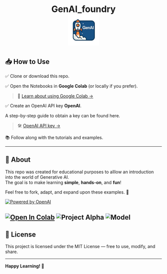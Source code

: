<h1 align="center">
  GenAI_foundry
  <br>
  <img src="images/genai.png" alt="GenAI Badge" width="100">

## 📥 How to Use

✅ Clone or download this repo.  

✅ Open the Notebooks in **Google Colab** (or locally if you prefer). 

> 📖 [Learn about using Google Colab →](docs/collab_notes.md)

✅ Create an OpenAI API key **OpenAI**.

A step-by-step guide to obtain a key can be found here.
> 🛠 [OpenAI API key →](docs/openai.md)



📚 Follow along with the tutorials and examples.

---

## 📢 About

This repo was created for educational purposes to alllow an introduction into the world of Generative AI.  
The goal is to make learning **simple**, **hands-on**, and **fun**!

Feel free to fork, adapt, and expand upon these examples. 🚀

[![Powered by OpenAI](https://img.shields.io/badge/Powered_by-OpenAI-blue?logo=openai)](https://openai.com/)

[![Open In Colab](https://colab.research.google.com/assets/colab-badge.svg)](https://colab.research.google.com/github/yourusername/your-repo/blob/main/your_notebook.ipynb)
![Project Alpha](images/project_alpha_badge.png)
![Model](https://img.shields.io/badge/model-OpenAI%20GPT--4o--mini-blue)
---

## 📝 License

This project is licensed under the MIT License — free to use, modify, and share.

---

**Happy Learning! 🌟**
